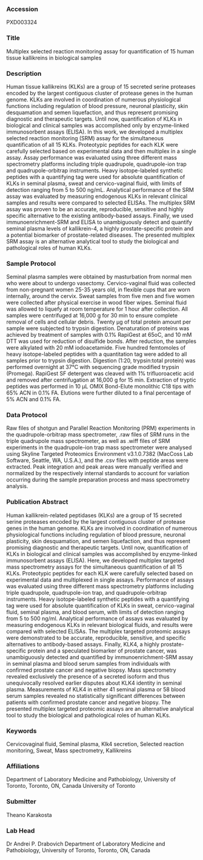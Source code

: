 ### Accession
PXD003324

### Title
Multiplex selected reaction monitoring assay for quantification of 15 human tissue kallikreins in biological samples

### Description
Human tissue kallikreins (KLKs) are a group of 15 secreted serine proteases encoded by the largest contiguous cluster of protease genes in the human genome. KLKs are involved in coordination of numerous physiological functions including regulation of blood pressure, neuronal plasticity, skin desquamation and semen liquefaction, and thus represent promising diagnostic and therapeutic targets. Until now, quantification of KLKs in biological and clinical samples was accomplished only by enzyme-linked immunosorbent assays (ELISA). In this work, we developed a multiplex selected reaction monitoring (SRM) assay for the simultaneous quantification of all 15 KLKs. Proteotypic peptides for each KLK were carefully selected based on experimental data and then multiplex in a single assay. Assay performance was evaluated using three different mass spectrometry platforms including triple quadrupole, quadrupole-ion trap and quadrupole-orbitrap instruments. Heavy isotope-labeled synthetic peptides with a quantifying tag were used for absolute quantification of KLKs in seminal plasma, sweat and cervico-vaginal fluid, with limits of detection ranging from 5 to 500 ng/mL. Analytical performance of the SRM assay was evaluated by measuring endogenous KLKs in relevant clinical samples and results were compared to selected ELISAs. The multiplex SRM assay was proven to be an accurate, reproducible, sensitive and highly specific alternative to the existing antibody-based assays. Finally, we used immunoenrichment-SRM and ELISA to unambiguously detect and quantify seminal plasma levels of kallikrein-4, a highly prostate-specific protein and a potential biomarker of prostate-related diseases. The presented multiplex SRM assay is an alternative analytical tool to study the biological and pathological roles of human KLKs.

### Sample Protocol
Seminal plasma samples were obtained by masturbation from normal men who were about to undergo vasectomy. Cervico-vaginal fluid was collected from non-pregnant women 25-35 years old, in flexible cups that are worn internally, around the cervix. Sweat samples from five men and five women were collected after physical exercise in wood fiber wipes. Seminal fluid was allowed to liquefy at room temperature for 1 hour after collection. All samples were centrifuged at 16,000 g for 30 min to ensure complete removal of cells and cellular debris. Twenty μg of total protein amount per sample were subjected to trypsin digestion. Denaturation of proteins was achieved by treatment of samples with 0.1% RapiGest at 65oC, and 10 mM DTT was used for reduction of disulfide bonds. After reduction, the samples were alkylated with 20 mM iodoacetamide. Five hundred femtomoles of heavy isotope-labeled peptides with a quantitation tag were added to all samples prior to trypsin digestion. Digestion (1:20, trypsin:total protein) was performed overnight at 37°C with sequencing grade modified trypsin (Promega). RapiGest SF detergent was cleaved with 1% trifluoroacetic acid and removed after centrifugation at 16,000 g for 15 min. Extraction of tryptic peptides was performed in 10 μL OMIX Bond-Elute monolithic C18 tips with 65% ACN in 0.1% FA. Elutions were further diluted to a final percentage of 5% ACN and 0.1% FA.

### Data Protocol
Raw files of shotgun and Parallel Reaction Monitoring (PRM) experiments in the quadrupole-orbitrap mass spectrometer, .raw files of SRM runs in the triple quadrupole mass spectrometer, as well as .wiff files of SRM experiments in the quadrupole-ion trap mass spectrometer were analysed using Skyline Targeted Proteomics Environment v3.1.0.7382  (MacCoss Lab Software, Seattle, WA, U.S.A.), and the .csv files with peptide areas were extracted. Peak integration and peak areas were manually verified and normalized by the respectively internal standards to account for variation occurring during the sample preparation process and mass spectrometry analysis.

### Publication Abstract
Human kallikrein-related peptidases (KLKs) are a group of 15 secreted serine proteases encoded by the largest contiguous cluster of protease genes in the human genome. KLKs are involved in coordination of numerous physiological functions including regulation of blood pressure, neuronal plasticity, skin desquamation, and semen liquefaction, and thus represent promising diagnostic and therapeutic targets. Until now, quantification of KLKs in biological and clinical samples was accomplished by enzyme-linked immunosorbent assays (ELISA). Here, we developed multiplex targeted mass spectrometry assays for the simultaneous quantification of all 15 KLKs. Proteotypic peptides for each KLK were carefully selected based on experimental data and multiplexed in single assays. Performance of assays was evaluated using three different mass spectrometry platforms including triple quadrupole, quadrupole-ion trap, and quadrupole-orbitrap instruments. Heavy isotope-labeled synthetic peptides with a quantifying tag were used for absolute quantification of KLKs in sweat, cervico-vaginal fluid, seminal plasma, and blood serum, with limits of detection ranging from 5 to 500 ng/ml. Analytical performance of assays was evaluated by measuring endogenous KLKs in relevant biological fluids, and results were compared with selected ELISAs. The multiplex targeted proteomic assays were demonstrated to be accurate, reproducible, sensitive, and specific alternatives to antibody-based assays. Finally, KLK4, a highly prostate-specific protein and a speculated biomarker of prostate cancer, was unambiguously detected and quantified by immunoenrichment-SRM assay in seminal plasma and blood serum samples from individuals with confirmed prostate cancer and negative biopsy. Mass spectrometry revealed exclusively the presence of a secreted isoform and thus unequivocally resolved earlier disputes about KLK4 identity in seminal plasma. Measurements of KLK4 in either 41 seminal plasma or 58 blood serum samples revealed no statistically significant differences between patients with confirmed prostate cancer and negative biopsy. The presented multiplex targeted proteomic assays are an alternative analytical tool to study the biological and pathological roles of human KLKs.

### Keywords
Cervicovaginal fluid, Seminal plasma, Klk4 secretion, Selected reaction monitoring, Sweat, Mass spectrometry, Kallikreins

### Affiliations
Department of Laboratory Medicine and Pathobiology, University of Toronto, Toronto, ON, Canada
University of Toronto

### Submitter
Theano Karakosta

### Lab Head
Dr Andrei P. Drabovich
Department of Laboratory Medicine and Pathobiology, University of Toronto, Toronto, ON, Canada


